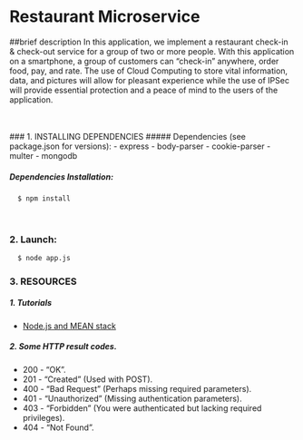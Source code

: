 # Restaurant Microservice

##brief description
In this application, we implement a restaurant check-in & check-out service for a group of two or more people. With this application on a smartphone, a group of customers can “check-in” anywhere, order food, pay, and rate. The use of Cloud Computing to store vital information, data, and pictures will allow for pleasant experience while the use of IPSec will provide essential protection and a peace of mind to the users of the application.

<br /> 
<br /> 
### 1. INSTALLING DEPENDENCIES
##### Dependencies (see package.json for versions):
  - express
  - body-parser
  - cookie-parser
  - multer
  - mongodb

##### Dependencies Installation:
```sh
  $ npm install
```

<br /> 

### 2. Launch:
```sh
  $ node app.js
```

### 3. RESOURCES
##### 1. Tutorials

  - <a href="https://www.mongodb.com/blog/post/building-your-first-application-mongodb-creating-rest-api-using-mean-stack-part-1?jmp=docs&_ga=1.41398059.864639056.1446152580" target="_blank">Node.js and MEAN stack</a>

##### 2. Some HTTP result codes. 

  - 200 - “OK”.
  - 201 - “Created” (Used with POST).
  - 400 - “Bad Request” (Perhaps missing required parameters).
  - 401 - “Unauthorized” (Missing authentication parameters).
  - 403 - “Forbidden” (You were authenticated but lacking required privileges).
  - 404 - “Not Found”.
